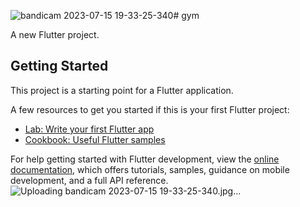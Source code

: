 ![bandicam 2023-07-15 19-33-25-340](https://github.com/MahmoodHashem/gym/assets/132586926/30a32ce0-bc73-4af5-bc26-ea369bf4ae70)# gym

A new Flutter project.

## Getting Started

This project is a starting point for a Flutter application.

A few resources to get you started if this is your first Flutter project:

- [Lab: Write your first Flutter app](https://docs.flutter.dev/get-started/codelab)
- [Cookbook: Useful Flutter samples](https://docs.flutter.dev/cookbook)

For help getting started with Flutter development, view the
[online documentation](https://docs.flutter.dev/), which offers tutorials,
samples, guidance on mobile development, and a full API reference.
![Uploading bandicam 2023-07-15 19-33-25-340.jpg…]()
